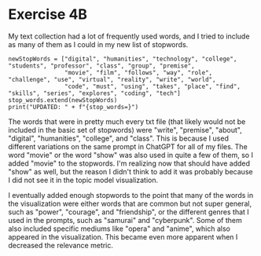 # Exercise 4B

My text collection had a lot of frequently used words, and I tried to include as many of them as I could in my new list of stopwords.

```
newStopWords = ["digital", "humanities", "technology", "college", "students", "professor", "class", "group", "premise",
                "movie", "film", "follows", "way", "role", "challenge", "use", "virtual", "reality", "write", "world",
                "code", "must", "using", "takes", "place", "find", "skills", "series", "explores", "coding", "tech"]
stop_words.extend(newStopWords)
print("UPDATED: " + f"{stop_words=}")
```

The words that were in pretty much every txt file (that likely would not be included in the basic set of stopwords) were "write", "premise", "about", "digital", "humanities", "college", and "class". This is because I used different variations on the same prompt in ChatGPT for all of my files. The word "movie" or the word "show" was also used in quite a few of them, so I added "movie" to the stopwords. I'm realizing now that should have added "show" as well, but the reason I didn't think to add it was probably because I did not see it in the topic model visualization.

I eventually added enough stopwords to the point that many of the words in the visualization were either words that are common but not super general, such as "power", "courage", and "friendship", or the different genres that I used in the prompts, such as "samurai" and "cyberpunk". Some of them also included specific mediums like "opera" and "anime", which also appeared in the visualization. This became even more apparent when I decreased the relevance metric.

